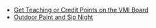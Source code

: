* [Get Teaching or Credit Points on the VMI Board](#get-teaching-or-credit-points-on-the-vmi-board)
* [Outdoor Paint and Sip Night](#outdoor-paint-and-sip-night)
